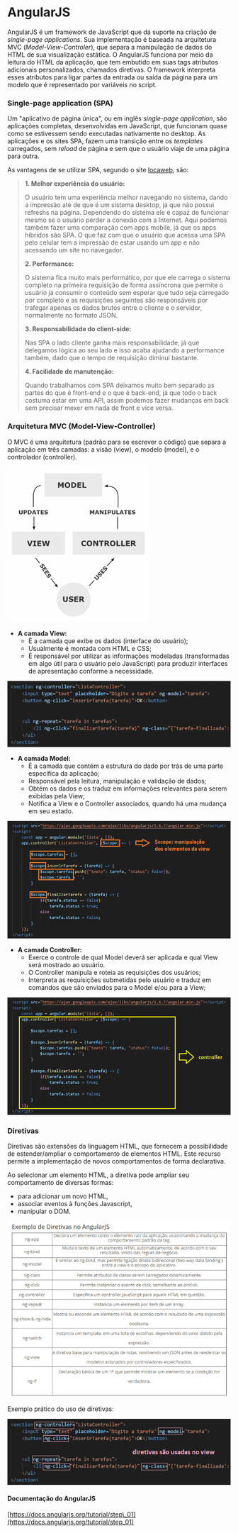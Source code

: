 # AngularJS

AngularJS é um framework de JavaScript que dá suporte na criação de _single-page applications_. Sua implementação é baseada na arquitetura MVC \(_Model-View-Controler_\), que separa a manipulação de dados do HTML de sua visualização estática. O AngularJS funciona por meio da leitura do HTML da aplicação, que tem embutido em suas tags atributos adicionais personalizados, chamados diretivas. O framework interpreta esses atributos para ligar partes da entrada ou saída da página para um modelo que é representado por variáveis no script.

### Single-page application \(SPA\)

Um "aplicativo de página única", ou em inglês _single-page application_, são aplicações completas, desenvolvidas em JavaScript, que funcionam quase como se estivessem sendo executadas nativamente no desktop. As aplicações e os sites SPA, fazem uma transição entre os _templates_ carregados, sem _reload_ de página e sem que o usuário viaje de uma página para outra.

As vantagens de se utilizar SPA, segundo o site [locaweb](http://blog.locaweb.com.br/artigos/desenvolvimento-artigos/o-que-e-single-page-application/), são:

> **1. Melhor experiência do usuário:**
>
> O usuário tem uma experiência melhor navegando no sistema, dando a impressão até de que é um sistema desktop, já que não possui refreshs na página. Dependendo do sistema ele é capaz de funcionar mesmo se o usuário perder a conexão com a Internet. Aqui podemos também fazer uma comparação com apps mobile, já que os apps híbridos são SPA. O que faz com que o usuário que acessa uma SPA pelo celular tem a impressão de estar usando um app e não acessando um site no navegador.
>
> **2. Performance:**
>
> O sistema fica muito mais performático, por que ele carrega o sistema completo na primeira requisição de forma assíncrona que permite o usuário já consumir o  conteúdo sem esperar que tudo seja carregado por completo e as requisições seguintes são responsáveis por trafegar apenas os dados brutos entre o cliente e o servidor, normalmente no formato JSON.
>
> **3. Responsabilidade do client-side:**
>
> Nas SPA o lado cliente ganha mais responsabilidade, já que delegamos lógica ao seu lado e isso acaba ajudando a performance também, dado que o tempo de requisição diminui bastante.
>
> **4. Facilidade de manutenção:**
>
> Quando trabalhamos com SPA deixamos  muito bem separado as partes do que é front-end e o que é back-end, já que todo o back costuma estar em uma API, assim podemos fazer mudanças em back sem precisar mexer em nada de front e vice versa.

### Arquitetura MVC \(Model-View-Controller\)

O MVC é uma arquitetura \(padrão para se escrever o código\) que separa a aplicação em três camadas: a visão \(view\), o modelo \(model\), e o controlador \(controller\).

![](/assets/arquitetura_mvc.png)

* **A camada View:** 
  * É a camada que exibe os dados \(interface do usuário\);
  * Usualmente é montada com HTML e CSS;
  * É responsável por utilizar as informações modeladas \(transformadas em algo útil para o usuário pelo JavaScript\) para produzir interfaces de apresentação conforme a necessidade.

![](/assets/view_exemplo.PNG)

* **A camada Model:**
  * É a camada que contém a estrutura do dado por trás de uma parte específica da aplicação;
  * Responsável pela leitura, manipulação e validação de dados;
  * Obtém os dados e os traduz em informações relevantes para serem exibidas pela View;
  * Notifica a View e o Controller associados, quando há uma mudança em seu estado.

![](/assets/model_exemplo.png)

* **A camada Controller:**
  * Exerce o controle de qual Model deverá ser aplicada e qual View será mostrado ao usuário.
  * O Controller manipula e roteia as requisições dos usuários;
  * Interpreta as requisições submetidas pelo usuário e traduz em comandos que são enviados para o Model e/ou para a View;

![](/assets/controller_exemplo.PNG)

### Diretivas

Diretivas são extensões da linguagem HTML, que fornecem a possibilidade de estender/ampliar o comportamento de elementos HTML. Este recurso permite a implementação de novos comportamentos de forma declarativa.

Ao selecionar um elemento HTML, a diretiva pode ampliar seu comportamento de diversas formas:

* para adicionar um novo HTML,
* associar eventos à funções Javascript,
* manipular o DOM.

![](/assets/diretivas_exemplo.PNG)

Exemplo prático do uso de diretivas:

![](/assets/diretivas_exemplo_2.png)



#### Documentação do AngularJS

[https://docs.angularjs.org/tutorial/step\_01](https://docs.angularjs.org/tutorial/step_01)



